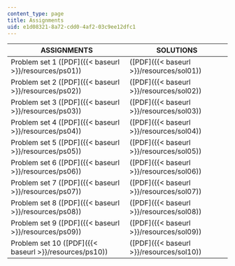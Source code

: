 ```yaml
---
content_type: page
title: Assignments
uid: e1d08321-8a72-cdd0-4af2-03c9ee12dfc1
---
```


| ASSIGNMENTS | SOLUTIONS |
| --- | --- |
| Problem set 1 ([PDF]({{< baseurl >}}/resources/ps01)) | ([PDF]({{< baseurl >}}/resources/sol01)) |
| Problem set 2 ([PDF]({{< baseurl >}}/resources/ps02)) | ([PDF]({{< baseurl >}}/resources/sol02)) |
| Problem set 3 ([PDF]({{< baseurl >}}/resources/ps03)) | ([PDF]({{< baseurl >}}/resources/sol03)) |
| Problem set 4 ([PDF]({{< baseurl >}}/resources/ps04)) | ([PDF]({{< baseurl >}}/resources/sol04)) |
| Problem set 5 ([PDF]({{< baseurl >}}/resources/ps05)) | ([PDF]({{< baseurl >}}/resources/sol05)) |
| Problem set 6 ([PDF]({{< baseurl >}}/resources/ps06)) | ([PDF]({{< baseurl >}}/resources/sol06)) |
| Problem set 7 ([PDF]({{< baseurl >}}/resources/ps07)) | ([PDF]({{< baseurl >}}/resources/sol07)) |
| Problem set 8 ([PDF]({{< baseurl >}}/resources/ps08)) | ([PDF]({{< baseurl >}}/resources/sol08)) |
| Problem set 9 ([PDF]({{< baseurl >}}/resources/ps09)) | ([PDF]({{< baseurl >}}/resources/sol09)) |
| Problem set 10 ([PDF]({{< baseurl >}}/resources/ps10)) | ([PDF]({{< baseurl >}}/resources/sol10))